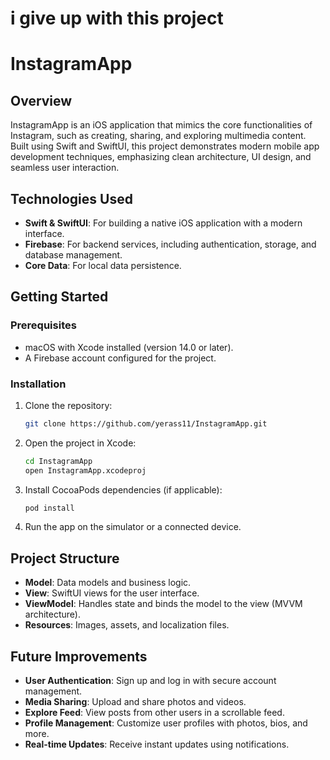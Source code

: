 #
# i give up with this project

#
#
#
#

# InstagramApp

## Overview
InstagramApp is an iOS application that mimics the core functionalities of Instagram, such as creating, sharing, and exploring multimedia content. Built using Swift and SwiftUI, this project demonstrates modern mobile app development techniques, emphasizing clean architecture, UI design, and seamless user interaction.


## Technologies Used
- **Swift & SwiftUI**: For building a native iOS application with a modern interface.
- **Firebase**: For backend services, including authentication, storage, and database management.
- **Core Data**: For local data persistence.

## Getting Started

### Prerequisites
- macOS with Xcode installed (version 14.0 or later).
- A Firebase account configured for the project.

### Installation
1. Clone the repository:
   ```bash
   git clone https://github.com/yerass11/InstagramApp.git
   ```
2. Open the project in Xcode:
   ```bash
   cd InstagramApp
   open InstagramApp.xcodeproj
   ```
3. Install CocoaPods dependencies (if applicable):
   ```bash
   pod install
   ```
4. Run the app on the simulator or a connected device.

## Project Structure
- **Model**: Data models and business logic.
- **View**: SwiftUI views for the user interface.
- **ViewModel**: Handles state and binds the model to the view (MVVM architecture).
- **Resources**: Images, assets, and localization files.

## Future Improvements
- **User Authentication**: Sign up and log in with secure account management.
- **Media Sharing**: Upload and share photos and videos.
- **Explore Feed**: View posts from other users in a scrollable feed.
- **Profile Management**: Customize user profiles with photos, bios, and more.
- **Real-time Updates**: Receive instant updates using notifications.


